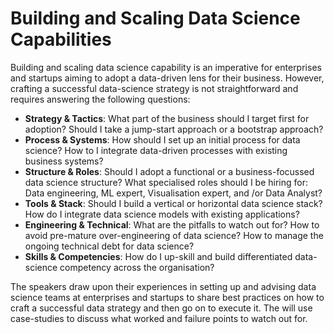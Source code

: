 # Building and Scaling Data Science Capabilities

Building and scaling data science capability is an imperative for enterprises and startups aiming to adopt a data-driven lens for their business. However, crafting a successful data-science strategy is not straightforward and requires answering the following questions:

- **Strategy & Tactics**: What part of the business should I target first for adoption? Should I take a jump-start approach or a bootstrap approach?
- **Process & Systems**: How should I set up an initial process for data science? How to I integrate data-driven processes with existing business systems?
- **Structure & Roles**: Should I adopt a functional or a business-focussed data science structure? What specialised roles should I be hiring for: Data engineering, ML expert, Visualisation expert, and /or Data Analyst?
- **Tools & Stack**: Should I build a vertical or horizontal data science stack? How do I integrate data science models with existing applications? 
- **Engineering & Technical**: What are the pitfalls to watch out for? How to avoid pre-mature over-engineering of data science? How to manage the ongoing technical debt for data science?
- **Skills & Competencies**: How do I up-skill and build differentiated data-science competency across the organisation?

The speakers draw upon their experiences in setting up and advising data science teams at enterprises and startups to share best practices on how to craft a successful data strategy and then go on to execute it. The will use case-studies to discuss what worked and failure points to watch out for. 
